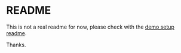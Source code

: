 README
======

This is not a real readme for now, please check with the [demo setup readme][1].

Thanks.

[1]: https://github.com/arsgeografica/Mapbender3-Demo

